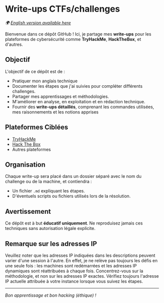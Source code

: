 # Write-ups CTFs/challenges

*🌍 [English version available here](README.md)*

Bienvenue dans ce dépôt GitHub ! Ici, je partage mes **write-ups** pour les plateformes de cybersécurité comme **TryHackMe**, **HackTheBox**, et d'autres.

## Objectif
L'objectif de ce dépôt est de :
- Pratiquer mon anglais technique
- Documenter les étapes que j'ai suivies pour compléter différents challenges.
- Partager mes apprentissages et méthodologies.
- M'améliorer en analyse, en exploitation et en rédaction technique.
- Fournir des **write-ups détaillés**, comprenant les commandes utilisées, mes raisonnements et les notions apprises

## Plateformes Ciblées
- [TryHackMe](https://tryhackme.com)
- [Hack The Box](https://hackthebox.com)
- Autres plateformes

## Organisation
Chaque write-up sera placé dans un dossier séparé avec le nom du challenge ou de la machine, et contiendra :
- Un fichier `.md` expliquant les étapes.
- D'éventuels scripts ou fichiers utilisés lors de la résolution.

## Avertissement
Ce dépôt est à but **éducatif uniquement**. Ne reproduisez jamais ces techniques sans autorisation légale explicite.

## Remarque sur les adresses IP
<p>
Veuillez noter que les adresses IP indiquées dans les descriptions peuvent varier d'une session à l'autre. En effet, je ne relève pas toujours les défis en une seule fois : les machines sont redémarrées et les adresses IP dynamiques sont réattribuées à chaque fois.
Concentrez-vous sur la méthodologie, et non sur les adresses IP exactes. Vérifiez toujours l'adresse IP actuelle attribuée à votre instance lorsque vous suivez les étapes.
</p>

---

*Bon apprentissage et bon hacking (éthique) !*
